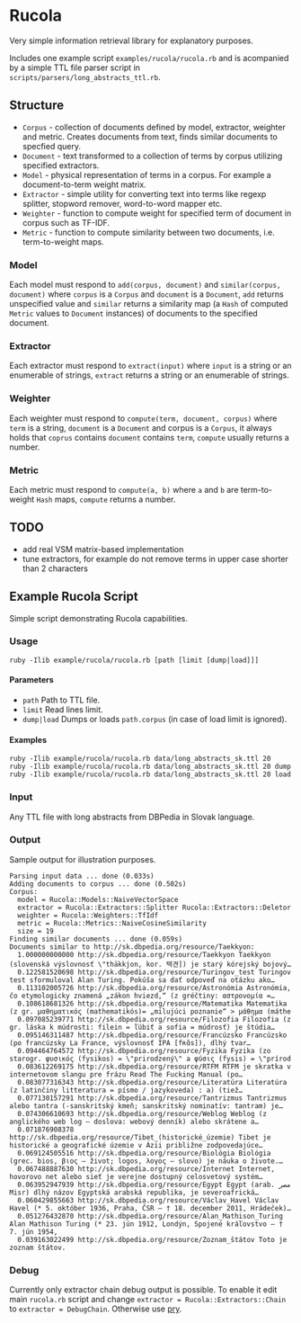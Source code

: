 # Rucola

Very simple information retrieval library for explanatory purposes.

Includes one example script `examples/rucola/rucola.rb` and is acompanied by a simple TTL file parser script in `scripts/parsers/long_abstracts_ttl.rb`.

## Structure

- `Corpus` - collection of documents defined by model, extractor, weighter and metric. Creates documents from text, finds similar documents to specfied query.
- `Document` - text transformed to a collection of terms by corpus utilizing specified extractors.
- `Model` - physical representation of terms in a corpus. For example a document-to-term weight matrix.
- `Extractor` - simple utility for converting text into terms like regexp splitter, stopword remover, word-to-word mapper etc.
- `Weighter` - function to compute weight for specified term of document in corpus such as TF-IDF.
- `Metric` - function to compute similarity between two documents, i.e. term-to-weight maps.

### Model

Each model must respond to `add(corpus, document)` and `similar(corpus, document)` where `corpus` is a `Corpus` and `document` is a `Document`, `add` returns unspecified value and `similar` returns a similarity map (a `Hash` of computed `Metric` values to `Document` instances) of documents to the specified document.

### Extractor

Each extractor must respond to `extract(input)` where `input` is a string or an enumerable of strings, `extract` returns a string or an enumerable of strings.

### Weighter

Each weighter must respond to `compute(term, document, corpus)` where `term` is a string, `document` is a `Document` and corpus is a `Corpus`, it always holds that `coprus` contains `document` contains `term`, `compute` usually returns a number.

### Metric

Each metric must respond to `compute(a, b)` where `a` and `b` are term-to-weight `Hash` maps, `compute` returns a number.

## TODO

- add real VSM matrix-based implementation
- tune extractors, for example do not remove terms in upper case shorter than 2 characters

## Example Rucola Script

Simple script demonstrating Rucola capabilities.

### Usage

```
ruby -Ilib example/rucola/rucola.rb [path [limit [dump|load]]]
```

#### Parameters

- `path` Path to TTL file.
- `limit` Read lines limit.
- `dump|load` Dumps or loads `path.corpus` (in case of load limit is ignored).

#### Examples

```
ruby -Ilib example/rucola/rucola.rb data/long_abstracts_sk.ttl 20
ruby -Ilib example/rucola/rucola.rb data/long_abstracts_sk.ttl 20 dump
ruby -Ilib example/rucola/rucola.rb data/long_abstracts_sk.ttl 20 load
```

### Input

Any TTL file with long abstracts from DBPedia in Slovak language.

### Output

Sample output for illustration purposes.

```
Parsing input data ... done (0.033s)
Adding documents to corpus ... done (0.502s)
Corpus:
  model = Rucola::Models::NaiveVectorSpace
  extractor = Rucola::Extractors::Splitter Rucola::Extractors::Deletor
  weighter = Rucola::Weighters::TfIdf
  metric = Rucola::Metrics::NaiveCosineSimilarity
  size = 19
Finding similar documents ... done (0.059s)
Documents similar to http://sk.dbpedia.org/resource/Taekkyon:
  1.000000000000 http://sk.dbpedia.org/resource/Taekkyon Taekkyon (slovenská výslovnosť \"thäkkjon, kor. 택견]) je starý kórejský bojový…
  0.122581520698 http://sk.dbpedia.org/resource/Turingov_test Turingov test sformuloval Alan Turing. Pokúša sa dať odpoveď na otázku ako…
  0.113102005726 http://sk.dbpedia.org/resource/Astronómia Astronómia, čo etymologicky znamená „zákon hviezd,“ (z gréčtiny: αστρονομία =…
  0.108618681326 http://sk.dbpedia.org/resource/Matematika Matematika (z gr. μαθηματικός (mathematikós)= „milujúci poznanie“ > μάθημα (máthe
  0.097085239771 http://sk.dbpedia.org/resource/Filozofia Filozofia (z gr. láska k múdrosti: filein = ľúbiť a sofia = múdrosť) je štúdia…
  0.095146311487 http://sk.dbpedia.org/resource/Francúzsko Francúzsko (po francúzsky La France, výslovnosť IPA [fʀɑ̃s]), dlhý tvar…
  0.094464764572 http://sk.dbpedia.org/resource/Fyzika Fyzika (zo starogr. φυσικός (fysikos) = \"prirodzený\" a φύσις (fysis) = \"prírod
  0.083612269175 http://sk.dbpedia.org/resource/RTFM RTFM je skratka v internetovom slangu pre frázu Read The Fucking Manual (po…
  0.083077316343 http://sk.dbpedia.org/resource/Literatúra Literatúra (z latinčiny litteratura = písmo / jazykoveda) : a) (tiež…
  0.077130157291 http://sk.dbpedia.org/resource/Tantrizmus Tantrizmus alebo tantra (-sanskritský kmeň; sanskritský nominatív: tantram) je…
  0.074306610693 http://sk.dbpedia.org/resource/Weblog Weblog (z anglického web log – doslova: webový denník) alebo skrátene a…
  0.071876908378 http://sk.dbpedia.org/resource/Tibet_(historické_územie) Tibet je historické a geografické územie v Ázii približne zodpovedajúce…
  0.069124505516 http://sk.dbpedia.org/resource/Biológia Biológia (grec. bios, βιος – život; logos, λογος – slovo) je náuka o živote.…
  0.067488887630 http://sk.dbpedia.org/resource/Internet Internet, hovorovo net alebo sieť je verejne dostupný celosvetový systém…
  0.063952947939 http://sk.dbpedia.org/resource/Egypt Egypt (arab. مصر‎ Misr) dlhý názov Egyptská arabská republika, je severoafrická…
  0.060429855663 http://sk.dbpedia.org/resource/Václav_Havel Václav Havel (* 5. október 1936, Praha, ČSR – † 18. december 2011, Hrádeček)…
  0.051276432870 http://sk.dbpedia.org/resource/Alan_Mathison_Turing Alan Mathison Turing (* 23. jún 1912, Londýn, Spojené kráľovstvo – † 7. jún 1954,
  0.039163022499 http://sk.dbpedia.org/resource/Zoznam_štátov Toto je zoznam štátov.
```

### Debug

Currently only extractor chain debug output is possible. To enable it edit main `rucola.rb` script and change `extractor = Rucola::Extractors::Chain` to `extractor = DebugChain`. Otherwise use [pry](https://github.com/pry/pry).
